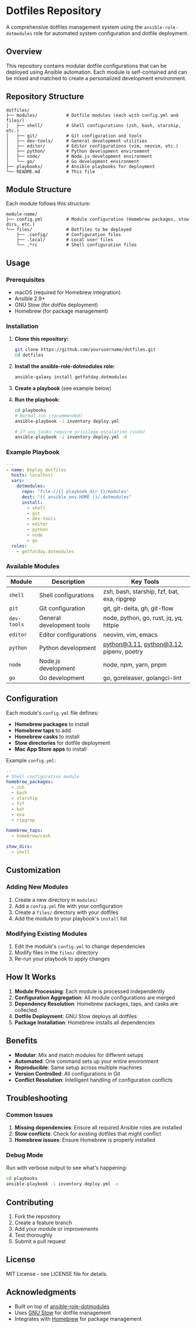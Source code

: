 # Dotfiles Repository

A comprehensive dotfiles management system using the `ansible-role-dotmodules` role for automated system configuration and dotfile deployment.

## Overview

This repository contains modular dotfile configurations that can be deployed using Ansible automation. Each module is self-contained and can be mixed and matched to create a personalized development environment.

## Repository Structure

```
dotfiles/
├── modules/           # Dotfile modules (each with config.yml and files/)
│   ├── shell/         # Shell configurations (zsh, bash, starship, etc.)
│   ├── git/           # Git configuration and tools
│   ├── dev-tools/     # General development utilities
│   ├── editor/        # Editor configurations (vim, neovim, etc.)
│   ├── python/        # Python development environment
│   ├── node/          # Node.js development environment
│   └── go/            # Go development environment
├── playbooks/         # Ansible playbooks for deployment
└── README.md          # This file
```

## Module Structure

Each module follows this structure:

```
module-name/
├── config.yml         # Module configuration (Homebrew packages, stow dirs, etc.)
└── files/             # Dotfiles to be deployed
    ├── .config/       # Configuration files
    ├── .local/        # Local user files
    └── .*rc           # Shell configuration files
```

## Usage

### Prerequisites

- macOS (required for Homebrew integration)
- Ansible 2.9+
- GNU Stow (for dotfile deployment)
- Homebrew (for package management)

### Installation

1. **Clone this repository:**
   ```bash
   git clone https://github.com/yourusername/dotfiles.git
   cd dotfiles
   ```

2. **Install the ansible-role-dotmodules role:**
   ```bash
   ansible-galaxy install getfatday.dotmodules
   ```

3. **Create a playbook** (see example below)

4. **Run the playbook:**
   ```bash
   cd playbooks
   # Normal run (recommended)
   ansible-playbook -i inventory deploy.yml

   # If any tasks require privilege escalation (sudo)
   ansible-playbook -i inventory deploy.yml -K
   ```

### Example Playbook

```yaml
---
- name: Deploy dotfiles
  hosts: localhost
  vars:
    dotmodules:
      repo: "file://{{ playbook_dir }}/modules"
      dest: "{{ ansible_env.HOME }}/.dotmodules"
      install:
        - shell
        - git
        - dev-tools
        - editor
        - python
        - node
        - go
  roles:
    - getfatday.dotmodules
```

### Available Modules

| Module | Description | Key Tools |
|--------|-------------|-----------|
| `shell` | Shell configurations | zsh, bash, starship, fzf, bat, exa, ripgrep |
| `git` | Git configuration | git, git-delta, gh, git-flow |
| `dev-tools` | General development tools | node, python, go, rust, jq, yq, httpie |
| `editor` | Editor configurations | neovim, vim, emacs |
| `python` | Python development | python@3.11, python@3.12, pipenv, poetry |
| `node` | Node.js development | node, npm, yarn, pnpm |
| `go` | Go development | go, goreleaser, golangci-lint |

## Configuration

Each module's `config.yml` file defines:

- **Homebrew packages** to install
- **Homebrew taps** to add
- **Homebrew casks** to install
- **Stow directories** for dotfile deployment
- **Mac App Store apps** to install

Example `config.yml`:
```yaml
---
# Shell configuration module
homebrew_packages:
  - zsh
  - bash
  - starship
  - fzf
  - bat
  - exa
  - ripgrep

homebrew_taps:
  - homebrew/cask

stow_dirs:
  - shell
```

## Customization

### Adding New Modules

1. Create a new directory in `modules/`
2. Add a `config.yml` file with your configuration
3. Create a `files/` directory with your dotfiles
4. Add the module to your playbook's `install` list

### Modifying Existing Modules

1. Edit the module's `config.yml` to change dependencies
2. Modify files in the `files/` directory
3. Re-run your playbook to apply changes

## How It Works

1. **Module Processing**: Each module is processed independently
2. **Configuration Aggregation**: All module configurations are merged
3. **Dependency Resolution**: Homebrew packages, taps, and casks are collected
4. **Dotfile Deployment**: GNU Stow deploys all dotfiles
5. **Package Installation**: Homebrew installs all dependencies

## Benefits

- **Modular**: Mix and match modules for different setups
- **Automated**: One command sets up your entire environment
- **Reproducible**: Same setup across multiple machines
- **Version Controlled**: All configurations in Git
- **Conflict Resolution**: Intelligent handling of configuration conflicts

## Troubleshooting

### Common Issues

1. **Missing dependencies**: Ensure all required Ansible roles are installed
2. **Stow conflicts**: Check for existing dotfiles that might conflict
3. **Homebrew issues**: Ensure Homebrew is properly installed

### Debug Mode

Run with verbose output to see what's happening:
```bash
cd playbooks
ansible-playbook -i inventory deploy.yml -v
```

## Contributing

1. Fork the repository
2. Create a feature branch
3. Add your module or improvements
4. Test thoroughly
5. Submit a pull request

## License

MIT License - see LICENSE file for details.

## Acknowledgments

- Built on top of [ansible-role-dotmodules](https://github.com/getfatday/ansible-role-dotmodules)
- Uses [GNU Stow](https://www.gnu.org/software/stow/) for dotfile management
- Integrates with [Homebrew](https://brew.sh/) for package management